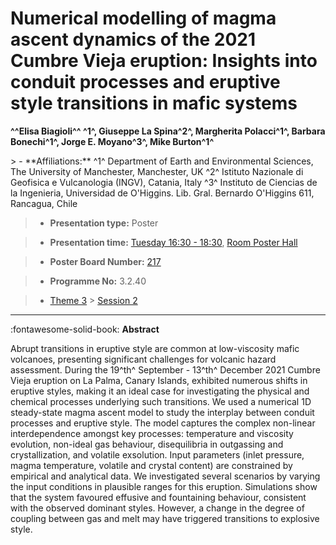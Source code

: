 # Numerical modelling of magma ascent dynamics of the 2021 Cumbre Vieja eruption: Insights into conduit processes and eruptive style transitions in mafic systems

**^^Elisa Biagioli^^ ^1^, Giuseppe La Spina^2^, Margherita Polacci^1^, Barbara Bonechi^1^, Jorge E. Moyano^3^, Mike Burton^1^**

<!-- more -->> - **Affiliations:** ^1^ Department of Earth and Environmental Sciences, The University of Manchester, Manchester, UK ^2^ Istituto Nazionale di Geofisica e Vulcanologia (INGV), Catania, Italy ^3^ Instituto de Ciencias de la Ingenieria, Universidad de O'Higgins. Lib. Gral. Bernardo O'Higgins 611, Rancagua, Chile

> - **Presentation type:** Poster

> - **Presentation time:** [Tuesday 16:30 - 18:30](../sessions_comparison.md#__tabbed_2_6), [Room Poster Hall](../maps_venue.md#__tabbed_1_1)

> - **Poster Board Number:** [217](../map_poster_boards.md#tuesday)

> - **Programme No:** 3.2.40

> - [Theme 3](../theme3.md) > [Session 2](../sessions/session-3-2.md)

--- 

:fontawesome-solid-book: **Abstract**

Abrupt transitions in eruptive style are common at low-viscosity mafic volcanoes, presenting significant challenges for volcanic hazard assessment. During the 19^th^ September - 13^th^ December 2021 Cumbre Vieja eruption on La Palma, Canary Islands, exhibited numerous shifts in eruptive styles, making it an ideal case for investigating the physical and chemical processes underlying such transitions.
We used a numerical 1D steady-state magma ascent model to study the interplay between conduit processes and eruptive style. The model captures the complex non-linear interdependence amongst key processes: temperature and viscosity evolution, non-ideal gas behaviour, disequilibria in outgassing and crystallization, and volatile exsolution. Input parameters (inlet pressure, magma temperature, volatile and crystal content) are constrained by empirical and analytical data.
We investigated several scenarios by varying the input conditions in plausible ranges for this eruption. Simulations show that the system favoured effusive and fountaining behaviour, consistent with the observed dominant styles. However, a change in the degree of coupling between gas and melt may have triggered transitions to explosive style.

